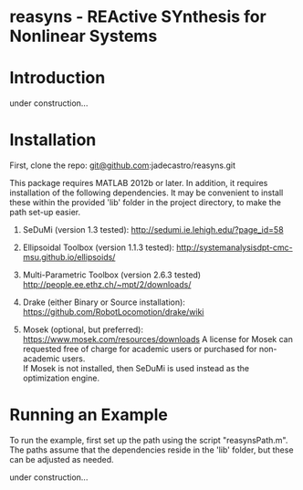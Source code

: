 reasyns - REActive SYnthesis for Nonlinear Systems
==================================================

Introduction
============

under construction...

Installation
============

First, clone the repo: git@github.com:jadecastro/reasyns.git

This package requires MATLAB 2012b or later.  In addition, it requires installation of the following dependencies.  It may be convenient to install these within the provided 'lib' folder in the project directory, to make the path set-up easier.

1) SeDuMi (version 1.3 tested):
     http://sedumi.ie.lehigh.edu/?page_id=58

2) Ellipsoidal Toolbox (version 1.1.3 tested):
     http://systemanalysisdpt-cmc-msu.github.io/ellipsoids/

3) Multi-Parametric Toolbox (version 2.6.3 tested) 
     http://people.ee.ethz.ch/~mpt/2/downloads/

4) Drake (either Binary or Source installation):
     https://github.com/RobotLocomotion/drake/wiki

5) Mosek (optional, but preferred):
     https://www.mosek.com/resources/downloads
     A license for Mosek can requested free of charge for academic users or purchased for non-academic users.  
     If Mosek is not installed, then SeDuMi is used instead as the optimization engine.

Running an Example
===================

To run the example, first set up the path using the script "reasynsPath.m".  The paths assume that the dependencies reside in the 'lib' folder, but these can be adjusted as needed.

under construction...
